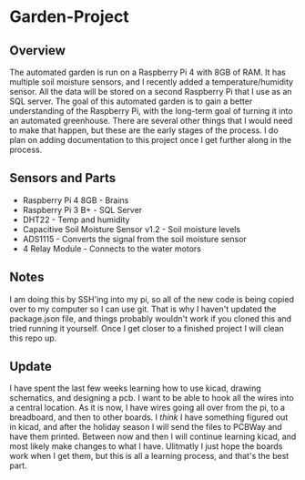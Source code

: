 # Garden-Project

## Overview

The automated garden is run on a Raspberry Pi 4 with 8GB of RAM. It has multiple soil moisture sensors, and I recently added a temperature/humidity sensor. All the data will be stored on a second Raspberry Pi that I use as an SQL server. The goal of this automated garden is to gain a better understanding of the Raspberry Pi, with the long-term goal of turning it into an automated greenhouse. There are several other things that I would need to make that happen, but these are the early stages of the process. I do plan on adding documentation to this project once I get further along in the process.

## Sensors and Parts

-   Raspberry Pi 4 8GB - Brains
-   Raspberry Pi 3 B+ - SQL Server
-   DHT22 - Temp and humidity
-   Capacitive Soil Moisture Sensor v1.2 - Soil moisture levels
-   ADS1115 - Converts the signal from the soil moisture sensor
-   4 Relay Module - Connects to the water motors

## Notes

I am doing this by SSH'ing into my pi, so all of the new code is being copied over to my computer so I can use git. That is why I haven't updated the package.json file, and things probably wouldn't work if you cloned this and tried running it yourself. Once I get closer to a finished project I will clean this repo up.

## Update

I have spent the last few weeks learning how to use kicad, drawing schematics, and designing a pcb. I want to be able to hook all the wires into a central location. As it is now, I have wires going all over from the pi, to a breadboard, and then to other boards. I _think_ I have something figured out in kicad, and after the holiday season I will send the files to PCBWay and have them printed. Between now and then I will continue learning kicad, and most likely make changes to what I have. Ulitmatly I just hope the boards work when I get them, but this is all a learning process, and that's the best part.
